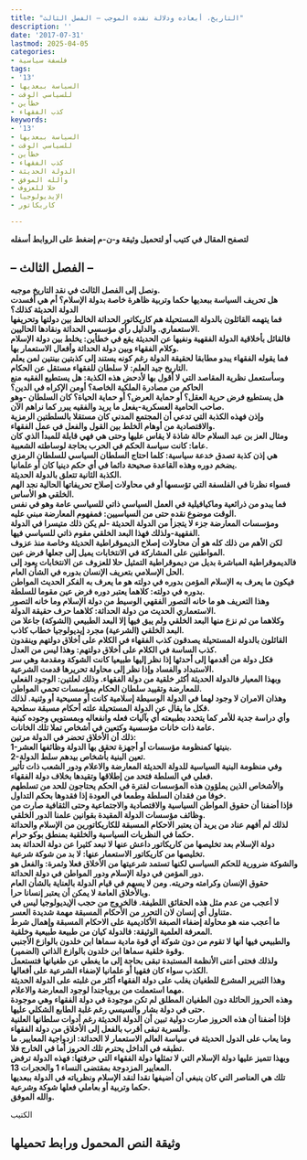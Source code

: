 ```yaml
---
title: "التاريخ، أبعاده ودلالة نقده الموجب – الفصل الثالث"
description: ''
date: '2017-07-31'
lastmod: 2025-04-05
categories:
- فلسفة سياسية
tags:
- '13'
- السياسة ببعديها
- للسياسي الوقت
- خطأين
- كذب الفقهاء
keywords:
- '13'
- السياسة ببعديها
- للسياسي الوقت
- خطأين
- كذب الفقهاء
- الدولة الحديثة
- والله الموفق
- حلا للعزوف
- الإيديولوجيا
- كاريكاتور

---
```

**لتصفح المقال في كتيب أو لتحميل وثيقة و-ن-م إضغط على الروابط أسفله**

## **– الفصل الثالث –**

**ونصل إلى الفصل الثالث في نقد التاريخ موجبه.  
هل تحريف السياسة ببعديها حكما وتربية ظاهرة خاصة بدولة الإسلام؟ أم هي أفسدت الدولة الحديثة كذلك؟  
فما يتهمه القائلون بالدولة المستحيلة هم كاريكاتور الحداثة الخالط بين دولتها وتحريفها الاستعماري. والدليل رأي مؤسسي الحداثة ونقادها الحاليين.  
فالقائل بأخلاقية الدولة الفقهية ونفيها عن الحديثة يقع في خطأين: يخلط بين دولة الإسلام وكلام الفقهاء وبين دولة الحداثة وأفعال الاستعمار بها.  
فما يقوله الفقهاء يبدو مطابقا لحقيقة الدولة رغم كونه يستند إلى كذبتين بينتين لمن يعلم التاريخ جيد العلم: لا سلطان للفقهاء مستقل عن الحكام.  
وسأستعمل نظرية المقاصد التي لا أقول بها لأدحض هذه الكذبة: هل يستطيع الفقيه منع الحاكم من مصادرة الملكية الخاصة؟ أومن الإكراه في الدين؟  
هل يستطيع فرض حرية العقل؟ أو حماية العرض؟ أو حماية الحياة؟ كان السلطان -وهو صاحب الحامية العسكرية-يفعل ما يريد والفقيه يبرر كما نراهم الآن.  
وإذن فهذه الكذبة التي تدعي أن المجتمع المدني كان مستقلا بالسلطتين الرمزية والاقتصادية من أوهام الخلط بين القول والفعل في عمل الفقهاء.  
ومثال العز بن عبد السلام حالة شاذة لا يقاس عليها وحتى هي فهي قابلة للمبدأ الذي كان عاما: كانت سياسة الحكم في الحرب بحاجة لوساطته الشعبية.  
هي إذن كذبة تصدق خدعة سياسية: كلما احتاج السلطان السياسي للسلطان الرمزي يضخم دوره وهذه القاعدة صحيحة دائما في أي حكم دينيا كان أو علمانيا.  
الكذبة الثانية تتعلق بالدولة الحديثة.  
فسواء نظرنا في الفلسفة التي تؤسسها أو في محاولات إصلاح تحريفاتها الحالية نجد الهم الخلقي هو الأساس.  
فما يبدو من ذرائعية وماكيافيلية في العمل السياسي ذاتي للسياسي عامة وهو في نفس الوقت موضوع نقده حتى من السياسيين: فمفهوم المعارضة مبني عليه.  
ومؤسسات المعارضة جزء لا يتجزأ من الدولة الحديثة -لم يكن ذلك متيسرا في الدولة الفقهية-ولذلك فهذا البعد الخلقي مقوم ذاتي للسياسي فيها.  
لكن الأهم من ذلك كله هو أن محاولات إصلاح الديموقراطية الحديثة وخاصة منذ عزوف المواطنين على المشاركة في الانتخابات يميل إلى جعلها فرض عين.  
فالديموقراطية المباشرة بديل من ديموقراطية التمثيل حلا للعزوف عن الانتخابات يعود إلى الحل الإسلامي بتعريف الإنسان بدوره في الشأن العام.  
فيكون ما يعرف به الإسلام المؤمن بدوره في دولته هو ما يعرف به الفكر الحديث المواطن بدوره في دولته: كلاهما يعتبر دوره فرض عين مقوما للسلطة.  
وهذا التعريف هو ما خانه التصور الفقهي الوسيط من دولة الإسلام وما خانه التصور الاستعماري الحديث من دولة الحداثة: كلاهما حرف حقيقة الدولة.  
وكلاهما من ثم نزع منها البعد الخلقي ولم يبق فيها إلا البعد الطبيعي (الشوكة) جاعلا من البعد الخلقي (الشرعية) مجرد إيديولوجيا خطاب كاذب.  
القائلون بالدولة المستحيلة يصدقون كذب الفقهاء في الكلام على أخلاق دولتهم وينقدون كذب الساسة في الكلام على أخلاق دولتهم: وهذا ليس من العدل.  
فكل دولة من أقدمها إلى أحدثها إذا نظر إليها طبيعيا كانت الشوكة ومقدمة وهي سر الاستبداد والفساد وإذا نظر إلى محاولة تحريرها قدمت الشرعية.  
وبهذا المعيار فالدولة الحديثة أكثر خلقية من دولة الفقهاء. وذلك لعلتين: الوجود الفعلي للمعارضة وتقييد سلطان الحكام بمؤسسات تحمي المواطن.  
وهذان الامران لا وجود لهما في الدولة الوسيطة إسلامية كانت أو مسيحية أو وثنية. لذلك فكل ما يقال عن الدولة المستحيلة علته أحكام مسبقة سطحية.  
وأي دراسة جدية للأمر كما يتحدد بطبيعته أي بآليات فعله وانفعاله وبمستويي وجوده كبنية عامة ذات خانات مؤسسية وكتعين في أشخاص تملا تلك الخانات.  
ذلك أن الأخلاق تحضر في الدولة مرتين:  
1-بنيتها كمنظومة مؤسسات أو أجهزة تحقق بها الدولة وظائفها العشر.  
2-تعين البنية بأشخاص بيدهم سلط الدولة.  
وفي منظومة البنية السياسية للدولة الحديثة المعارضة والاعلام ودور الشعب ذات تأثير فعلي في السلطة فتحد من إطلاقها وتقيدها بخلاف دولة الفقهاء.  
والأشخاص الذين يملؤون هذه المؤسسات لفترة في الحكم يحتاجون للحد من تسلطهم خوفا من فقدان السلطة وطمعا في العودة إذا فقدوها بحكم التداول.  
فإذا أضفنا أن حقوق المواطن السياسية والاقتصادية والاجتماعية وحتى الثقافية صارت من وظائف مؤسسات الدولة المقيدة بقوانين علمنا الدور الخلقي.  
لذلك لم أفهم عناد من يريد أن يعتبر الاحكام المسبقة للكاريكاتورين من الإسلام والحداثة حكما في النظريات السياسية والخلقية بمنطق بوكو حرام.  
دولة الإسلام بعد تخليصها من كاريكاتور داعش عنها لا تبعد كثيرا عن دولة الحداثة بعد تخليصها من كاريكاتور الاستعمار عنها: لا بد من شوكة شرعية.  
والشوكة ضرورية للحكم السياسي لكنها تستمد شرعيتها من الأخلاق فعلا وثمرة: والفعل هو دور المؤمن في دولة الإسلام ودور المواطن في دولة الحداثة.  
حقوق الإنسان وكرامته وحريته. ومن لا يسهم في قيام الدولة بالعناية بالشأن العام وبالأخلاق العامة لا يمكن أن يعتبر إنسانا حرا.  
لا أعجب من عدم مثل هذه الحقائق اللطيفة. فالخروج من حجب الإيديولوجيا ليس في متناول أي إنسان لان التحرر من الأحكام المسبقة مهمة شديدة العسر.  
ما أعجب منه هو محاولة إضفاء الصبغة الأكاديمية على الاحكام المسبقة وإهمال شرط المعرفة العلمية الوثيقة: فالدولة كيان من طبيعة طبيعية وخلقية.  
والطبيعي فيها أنها لا تقوم من دون شوكة أي قوة مادية سماها ابن خلدون بالوازع الأجنبي وقوة خلقية سماها ابن خلدون بالوازع الذاتي (الضمير).  
ولذلك فحتى أعتى الأنظمة المستبدة تبقى بحاجة إلى ما يغطي عن طغيانها فتستعمل الكذب سواء كان فقهيا أو علمانيا لإضفاء الشرعية على أفعالها.  
وهذا التبرير المشرع للطغيان يغلب على دولة الفقهاء أكثر من غلبته على الدولة الحديثة مهما استعملت من بروباجندا لوجود المعارضة والاعلام.  
وهذه الحروز الحائلة دون الطغيان المطلق لم تكن موجودة في دولة الفقهاء وهي موجودة حتى في دولة بشار والسيسي رغم غلبة الطابع الشكلي عليها.  
فإذا أضفنا أن هذه الحروز صارت دولية تبين أن الدولة الحديثة رغم أدوات سلطانها العلنية والسرية تبقى أقرب بالفعل إلى الأخلاق من دولة الفقهاء.  
وما يعاب على الدول الحديثة في سياسة العالم الاستعمار لا الحداثة: ازدواجية المعايير. ما تطبقه في الداخل يحترم تلك الحروز أما في الخارج فلا.  
وبهذا تتميز عليها دولة الإسلام التي لا تمثلها دولة الفقهاء التي حرفتها: فهذه الدولة ترفض المعايير المزدوجة بمقتضى النساء 1 والحجرات 13.  
تلك هي العناصر التي كان ينبغي أن أضيفها نقدا لنقد الإسلام ونظرياته في الدولة ببعديها حكما وتربية أو بعاملي فعلها شوكة وشرعية.  
والله الموفق.**

الكتيب

## وثيقة النص المحمول ورابط تحميلها

###
